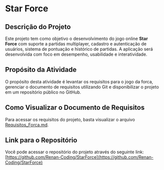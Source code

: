 # **Star Force**

## Descrição do Projeto

Este projeto tem como objetivo o desenvolvimento do jogo online **Star Force** com suporte a partidas multiplayer, cadastro e autenticação de usuários, sistema de pontuação e histórico de partidas. A aplicação será desenvolvida com foco em desempenho, usabilidade e interatividade.

## Propósito da Atividade

O propósito desta atividade é levantar os requisitos para o jogo da forca, gerenciar o documento de requisitos utilizando Git e disponibilizar o projeto em um repositório público no GitHub.

## Como Visualizar o Documento de Requisitos

Para acessar os requisitos do projeto, basta visualizar o arquivo [Requisitos_Forca.md](Requisitos_Forca.md).

## Link para o Repositório

Você pode acessar o repositório do projeto através do seguinte link: [https://github.com/Renan-Coding/StarForce](https://github.com/Renan-Coding/StarForce)